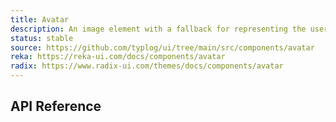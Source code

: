 ```yaml
---
title: Avatar
description: An image element with a fallback for representing the user.
status: stable
source: https://github.com/typlog/ui/tree/main/src/components/avatar
reka: https://reka-ui.com/docs/components/avatar
radix: https://www.radix-ui.com/themes/docs/components/avatar
---
```


<Example name="avatar/Overview.vue" variant="hide" />

## API Reference

<PropsTable name="Avatar" />
